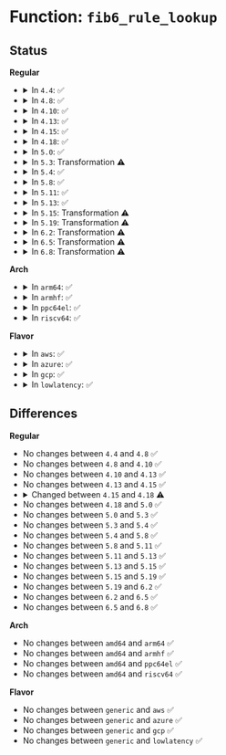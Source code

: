 # Function: <code>fib6_rule_lookup</code>

## Status
<b>Regular</b>
<ul>
<li>
<details>
<summary>In <code>4.4</code>: ✅</summary>

```c
struct dst_entry *fib6_rule_lookup(struct net *net, struct flowi6 *fl6, int flags, pol_lookup_t lookup);
```

**Collision:** Unique Global

**Inline:** No

**Transformation:** False

**Instances:**

```
In net/ipv6/fib6_rules.c (ffffffff817fe760)
Location: net/ipv6/fib6_rules.c:32
Inline: False
Direct callers:
  - net/ipv6/route.c:ip6_route_lookup
  - net/ipv6/route.c:rt6_lookup
  - net/ipv6/route.c:ip6_route_redirect
```
**Symbols:**

```
ffffffff817fe760-ffffffff817fe816: fib6_rule_lookup (STB_GLOBAL)
```
</details>
</li>
<li>
<details>
<summary>In <code>4.8</code>: ✅</summary>

```c
struct dst_entry *fib6_rule_lookup(struct net *net, struct flowi6 *fl6, int flags, pol_lookup_t lookup);
```

**Collision:** Unique Global

**Inline:** No

**Transformation:** False

**Instances:**

```
In net/ipv6/fib6_rules.c (ffffffff8186e0f0)
Location: net/ipv6/fib6_rules.c:32
Inline: False
Direct callers:
  - net/ipv6/route.c:ip6_route_redirect
  - net/ipv6/route.c:rt6_lookup
  - net/ipv6/route.c:ip6_route_lookup
```
**Symbols:**

```
ffffffff8186e0f0-ffffffff8186e1a6: fib6_rule_lookup (STB_GLOBAL)
```
</details>
</li>
<li>
<details>
<summary>In <code>4.10</code>: ✅</summary>

```c
struct dst_entry *fib6_rule_lookup(struct net *net, struct flowi6 *fl6, int flags, pol_lookup_t lookup);
```

**Collision:** Unique Global

**Inline:** No

**Transformation:** False

**Instances:**

```
In net/ipv6/fib6_rules.c (ffffffff818a0ed0)
Location: net/ipv6/fib6_rules.c:32
Inline: False
Direct callers:
  - net/ipv6/route.c:ip6_route_redirect
  - net/ipv6/route.c:ip6_route_output_flags
  - net/ipv6/route.c:ip6_route_input_lookup
  - net/ipv6/route.c:rt6_lookup
  - net/ipv6/route.c:ip6_route_lookup
```
**Symbols:**

```
ffffffff818a0ed0-ffffffff818a0f9f: fib6_rule_lookup (STB_GLOBAL)
```
</details>
</li>
<li>
<details>
<summary>In <code>4.13</code>: ✅</summary>

```c
struct dst_entry *fib6_rule_lookup(struct net *net, struct flowi6 *fl6, int flags, pol_lookup_t lookup);
```

**Collision:** Unique Global

**Inline:** No

**Transformation:** False

**Instances:**

```
In net/ipv6/fib6_rules.c (ffffffff818c7540)
Location: net/ipv6/fib6_rules.c:32
Inline: False
Direct callers:
  - net/ipv6/route.c:inet6_rtm_getroute
  - net/ipv6/route.c:ip6_route_redirect
  - net/ipv6/route.c:ip6_route_output_flags
  - net/ipv6/route.c:ip6_route_input_lookup
  - net/ipv6/route.c:rt6_lookup
```
**Symbols:**

```
ffffffff818c7540-ffffffff818c761a: fib6_rule_lookup (STB_GLOBAL)
```
</details>
</li>
<li>
<details>
<summary>In <code>4.15</code>: ✅</summary>

```c
struct dst_entry *fib6_rule_lookup(struct net *net, struct flowi6 *fl6, int flags, pol_lookup_t lookup);
```

**Collision:** Unique Global

**Inline:** No

**Transformation:** False

**Instances:**

```
In net/ipv6/fib6_rules.c (ffffffff8194aaa0)
Location: net/ipv6/fib6_rules.c:63
Inline: False
Direct callers:
  - net/ipv6/route.c:ip6_route_redirect
  - net/ipv6/route.c:ip6_route_output_flags
  - net/ipv6/route.c:ip6_route_input_lookup
  - net/ipv6/route.c:rt6_lookup
  - net/ipv6/route.c:ip6_route_lookup
```
**Symbols:**

```
ffffffff8194aaa0-ffffffff8194abf5: fib6_rule_lookup (STB_GLOBAL)
```
</details>
</li>
<li>
<details>
<summary>In <code>4.18</code>: ✅</summary>

```c
struct dst_entry *fib6_rule_lookup(struct net *net, struct flowi6 *fl6, const struct sk_buff *skb, int flags, pol_lookup_t lookup);
```

**Collision:** Unique Global

**Inline:** No

**Transformation:** False

**Instances:**

```
In net/ipv6/fib6_rules.c (ffffffff819a3d70)
Location: net/ipv6/fib6_rules.c:96
Inline: False
Direct callers:
  - net/ipv6/route.c:ip6_route_output_flags
  - net/ipv6/route.c:ip6_route_input_lookup
  - net/ipv6/route.c:rt6_lookup
  - net/ipv6/route.c:ip6_route_lookup
```
**Symbols:**

```
ffffffff819a3d70-ffffffff819a3ec4: fib6_rule_lookup (STB_GLOBAL)
```
</details>
</li>
<li>
<details>
<summary>In <code>5.0</code>: ✅</summary>

```c
struct dst_entry *fib6_rule_lookup(struct net *net, struct flowi6 *fl6, const struct sk_buff *skb, int flags, pol_lookup_t lookup);
```

**Collision:** Unique Global

**Inline:** No

**Transformation:** False

**Instances:**

```
In net/ipv6/fib6_rules.c (ffffffff819da880)
Location: net/ipv6/fib6_rules.c:96
Inline: False
Direct callers:
  - net/ipv6/route.c:ip6_route_output_flags
  - net/ipv6/route.c:ip6_route_input_lookup
  - net/ipv6/route.c:rt6_lookup
  - net/ipv6/route.c:ip6_route_lookup
```
**Symbols:**

```
ffffffff819da880-ffffffff819da9d4: fib6_rule_lookup (STB_GLOBAL)
```
</details>
</li>
<li>
<details>
<summary>In <code>5.3</code>: Transformation ⚠️</summary>

```c
struct dst_entry *fib6_rule_lookup(struct net *net, struct flowi6 *fl6, const struct sk_buff *skb, int flags, pol_lookup_t lookup);
```

**Collision:** Unique Global

**Inline:** No

**Transformation:** True

**Instances:**

```
In net/ipv6/fib6_rules.c (0)
Location: net/ipv6/fib6_rules.c:89
Inline: False
Direct callers:
  - net/ipv6/route.c:ip6_route_output_flags_noref
  - net/ipv6/route.c:ip6_route_input_lookup
  - net/ipv6/route.c:rt6_lookup
  - net/ipv6/route.c:ip6_route_lookup
```
**Symbols:**

```
ffffffff81a4968d-ffffffff81a4969f: fib6_rule_lookup.cold (STB_LOCAL)
ffffffff81a49460-ffffffff81a49648: fib6_rule_lookup (STB_GLOBAL)
```
</details>
</li>
<li>
<details>
<summary>In <code>5.4</code>: ✅</summary>

```c
struct dst_entry *fib6_rule_lookup(struct net *net, struct flowi6 *fl6, const struct sk_buff *skb, int flags, pol_lookup_t lookup);
```

**Collision:** Unique Global

**Inline:** No

**Transformation:** False

**Instances:**

```
In net/ipv6/fib6_rules.c (ffffffff81a80060)
Location: net/ipv6/fib6_rules.c:89
Inline: False
Direct callers:
  - net/ipv6/route.c:ip6_route_output_flags_noref
  - net/ipv6/route.c:ip6_route_input_lookup
  - net/ipv6/route.c:rt6_lookup
  - net/ipv6/route.c:ip6_route_lookup
```
**Symbols:**

```
ffffffff81a80060-ffffffff81a8023b: fib6_rule_lookup (STB_GLOBAL)
```
</details>
</li>
<li>
<details>
<summary>In <code>5.8</code>: ✅</summary>

```c
struct dst_entry *fib6_rule_lookup(struct net *net, struct flowi6 *fl6, const struct sk_buff *skb, int flags, pol_lookup_t lookup);
```

**Collision:** Unique Global

**Inline:** No

**Transformation:** False

**Instances:**

```
In net/ipv6/fib6_rules.c (ffffffff81b7aca0)
Location: net/ipv6/fib6_rules.c:90
Inline: False
Direct callers:
  - net/ipv6/route.c:inet6_rtm_getroute
  - net/ipv6/route.c:ip6_route_output_flags_noref
  - net/ipv6/route.c:ip6_route_input
  - net/ipv6/route.c:rt6_lookup
  - net/ipv6/route.c:ip6_route_lookup
```
**Symbols:**

```
ffffffff81b7aca0-ffffffff81b7ae7e: fib6_rule_lookup (STB_GLOBAL)
```
</details>
</li>
<li>
<details>
<summary>In <code>5.11</code>: ✅</summary>

```c
struct dst_entry *fib6_rule_lookup(struct net *net, struct flowi6 *fl6, const struct sk_buff *skb, int flags, pol_lookup_t lookup);
```

**Collision:** Unique Global

**Inline:** No

**Transformation:** False

**Instances:**

```
In net/ipv6/fib6_rules.c (ffffffff81b89c50)
Location: net/ipv6/fib6_rules.c:91
Inline: False
Direct callers:
  - net/ipv6/route.c:inet6_rtm_getroute
  - net/ipv6/route.c:ip6_route_output_flags_noref
  - net/ipv6/route.c:ip6_route_input
  - net/ipv6/route.c:rt6_lookup
  - net/ipv6/route.c:ip6_route_lookup
```
**Symbols:**

```
ffffffff81b89c50-ffffffff81b89ebc: fib6_rule_lookup (STB_GLOBAL)
```
</details>
</li>
<li>
<details>
<summary>In <code>5.13</code>: ✅</summary>

```c
struct dst_entry *fib6_rule_lookup(struct net *net, struct flowi6 *fl6, const struct sk_buff *skb, int flags, pol_lookup_t lookup);
```

**Collision:** Unique Global

**Inline:** No

**Transformation:** False

**Instances:**

```
In net/ipv6/fib6_rules.c (ffffffff81b78aa0)
Location: net/ipv6/fib6_rules.c:91
Inline: False
Direct callers:
  - net/ipv6/route.c:inet6_rtm_getroute
  - net/ipv6/route.c:ip6_route_output_flags_noref
  - net/ipv6/route.c:ip6_route_input
  - net/ipv6/route.c:rt6_lookup
  - net/ipv6/route.c:ip6_route_lookup
```
**Symbols:**

```
ffffffff81b78aa0-ffffffff81b78d08: fib6_rule_lookup (STB_GLOBAL)
```
</details>
</li>
<li>
<details>
<summary>In <code>5.15</code>: Transformation ⚠️</summary>

```c
struct dst_entry *fib6_rule_lookup(struct net *net, struct flowi6 *fl6, const struct sk_buff *skb, int flags, pol_lookup_t lookup);
```

**Collision:** Unique Global

**Inline:** No

**Transformation:** True

**Instances:**

```
In net/ipv6/fib6_rules.c (0)
Location: net/ipv6/fib6_rules.c:91
Inline: False
Direct callers:
  - net/ipv6/route.c:inet6_rtm_getroute
  - net/ipv6/route.c:ip6_route_output_flags_noref
  - net/ipv6/route.c:ip6_route_input
  - net/ipv6/route.c:rt6_lookup
  - net/ipv6/route.c:ip6_route_lookup
```
**Symbols:**

```
ffffffff81d41516-ffffffff81d41532: fib6_rule_lookup.cold (STB_LOCAL)
ffffffff81c43600-ffffffff81c43894: fib6_rule_lookup (STB_GLOBAL)
```
</details>
</li>
<li>
<details>
<summary>In <code>5.19</code>: Transformation ⚠️</summary>

```c
struct dst_entry *fib6_rule_lookup(struct net *net, struct flowi6 *fl6, const struct sk_buff *skb, int flags, pol_lookup_t lookup);
```

**Collision:** Unique Global

**Inline:** No

**Transformation:** True

**Instances:**

```
In net/ipv6/fib6_rules.c (0)
Location: net/ipv6/fib6_rules.c:92
Inline: False
Direct callers:
  - net/ipv6/route.c:inet6_rtm_getroute
  - net/ipv6/route.c:ip6_route_output_flags_noref
  - net/ipv6/route.c:ip6_route_input
  - net/ipv6/route.c:rt6_lookup
  - net/ipv6/route.c:ip6_route_lookup
```
**Symbols:**

```
ffffffff81f0de89-ffffffff81f0dea6: fib6_rule_lookup.cold (STB_LOCAL)
ffffffff81de2330-ffffffff81de25f9: fib6_rule_lookup (STB_GLOBAL)
```
</details>
</li>
<li>
<details>
<summary>In <code>6.2</code>: Transformation ⚠️</summary>

```c
struct dst_entry *fib6_rule_lookup(struct net *net, struct flowi6 *fl6, const struct sk_buff *skb, int flags, pol_lookup_t lookup);
```

**Collision:** Unique Global

**Inline:** No

**Transformation:** True

**Instances:**

```
In net/ipv6/fib6_rules.c (0)
Location: net/ipv6/fib6_rules.c:92
Inline: False
Direct callers:
  - net/ipv6/route.c:inet6_rtm_getroute
  - net/ipv6/route.c:ip6_route_output_flags_noref
  - net/ipv6/route.c:ip6_route_input
  - net/ipv6/route.c:rt6_lookup
  - net/ipv6/route.c:ip6_route_lookup
```
**Symbols:**

```
ffffffff820b5231-ffffffff820b524e: fib6_rule_lookup.cold (STB_LOCAL)
ffffffff81fb48a0-ffffffff81fb4b69: fib6_rule_lookup (STB_GLOBAL)
```
</details>
</li>
<li>
<details>
<summary>In <code>6.5</code>: Transformation ⚠️</summary>

```c
struct dst_entry *fib6_rule_lookup(struct net *net, struct flowi6 *fl6, const struct sk_buff *skb, int flags, pol_lookup_t lookup);
```

**Collision:** Unique Global

**Inline:** No

**Transformation:** True

**Instances:**

```
In net/ipv6/fib6_rules.c (0)
Location: net/ipv6/fib6_rules.c:92
Inline: False
Direct callers:
  - net/ipv6/route.c:inet6_rtm_getroute
  - net/ipv6/route.c:ip6_route_output_flags
  - net/ipv6/route.c:ip6_route_input
  - net/ipv6/route.c:rt6_lookup
  - net/ipv6/route.c:ip6_route_lookup
```
**Symbols:**

```
ffffffff821360eb-ffffffff82136108: fib6_rule_lookup.cold (STB_LOCAL)
ffffffff82015020-ffffffff820152ca: fib6_rule_lookup (STB_GLOBAL)
```
</details>
</li>
<li>
<details>
<summary>In <code>6.8</code>: Transformation ⚠️</summary>

```c
struct dst_entry *fib6_rule_lookup(struct net *net, struct flowi6 *fl6, const struct sk_buff *skb, int flags, pol_lookup_t lookup);
```

**Collision:** Unique Global

**Inline:** No

**Transformation:** True

**Instances:**

```
In net/ipv6/fib6_rules.c (0)
Location: net/ipv6/fib6_rules.c:92
Inline: False
Direct callers:
  - net/ipv6/route.c:inet6_rtm_getroute
  - net/ipv6/route.c:ip6_route_output_flags
  - net/ipv6/route.c:ip6_route_input
  - net/ipv6/route.c:rt6_lookup
  - net/ipv6/route.c:ip6_route_lookup
```
**Symbols:**

```
ffffffff82217d07-ffffffff82217d24: fib6_rule_lookup.cold (STB_LOCAL)
ffffffff820e4160-ffffffff820e440a: fib6_rule_lookup (STB_GLOBAL)
```
</details>
</li>
</ul>
<b>Arch</b>
<ul>
<li>
<details>
<summary>In <code>arm64</code>: ✅</summary>

```c
struct dst_entry *fib6_rule_lookup(struct net *net, struct flowi6 *fl6, const struct sk_buff *skb, int flags, pol_lookup_t lookup);
```

**Collision:** Unique Global

**Inline:** No

**Transformation:** False

**Instances:**

```
In net/ipv6/fib6_rules.c (ffff800010d4b6f8)
Location: net/ipv6/fib6_rules.c:89
Inline: False
Direct callers:
  - net/ipv6/route.c:ip6_route_output_flags_noref
  - net/ipv6/route.c:ip6_route_input_lookup
  - net/ipv6/route.c:rt6_lookup
  - net/ipv6/route.c:ip6_route_lookup
```
**Symbols:**

```
ffff800010d4b6f8-ffff800010d4b908: fib6_rule_lookup (STB_GLOBAL)
```
</details>
</li>
<li>
<details>
<summary>In <code>armhf</code>: ✅</summary>

```c
struct dst_entry *fib6_rule_lookup(struct net *net, struct flowi6 *fl6, const struct sk_buff *skb, int flags, pol_lookup_t lookup);
```

**Collision:** Unique Global

**Inline:** No

**Transformation:** False

**Instances:**

```
In net/ipv6/fib6_rules.c (c0e4c9fc)
Location: net/ipv6/fib6_rules.c:89
Inline: False
Direct callers:
  - net/ipv6/route.c:ip6_route_redirect
  - net/ipv6/route.c:ip6_route_output_flags_noref
  - net/ipv6/route.c:ip6_route_input_lookup
  - net/ipv6/route.c:rt6_lookup
  - net/ipv6/route.c:ip6_route_lookup
```
**Symbols:**

```
c0e4c9fc-c0e4cc18: fib6_rule_lookup (STB_GLOBAL)
```
</details>
</li>
<li>
<details>
<summary>In <code>ppc64el</code>: ✅</summary>

```c
struct dst_entry *fib6_rule_lookup(struct net *net, struct flowi6 *fl6, const struct sk_buff *skb, int flags, pol_lookup_t lookup);
```

**Collision:** Unique Global

**Inline:** No

**Transformation:** False

**Instances:**

```
In net/ipv6/fib6_rules.c (c000000000e819d0)
Location: net/ipv6/fib6_rules.c:89
Inline: False
Direct callers:
  - net/ipv6/route.c:ip6_route_output_flags_noref
  - net/ipv6/route.c:ip6_route_input_lookup
  - net/ipv6/route.c:rt6_lookup
  - net/ipv6/route.c:ip6_route_lookup
```
**Symbols:**

```
c000000000e819d0-c000000000e81c50: fib6_rule_lookup (STB_GLOBAL)
```
</details>
</li>
<li>
<details>
<summary>In <code>riscv64</code>: ✅</summary>

```c
struct dst_entry *fib6_rule_lookup(struct net *net, struct flowi6 *fl6, const struct sk_buff *skb, int flags, pol_lookup_t lookup);
```

**Collision:** Unique Global

**Inline:** No

**Transformation:** False

**Instances:**

```
In net/ipv6/fib6_rules.c (ffffffe0008846ac)
Location: net/ipv6/fib6_rules.c:89
Inline: False
Direct callers:
  - net/ipv6/route.c:ip6_route_redirect
  - net/ipv6/route.c:ip6_route_output_flags_noref
  - net/ipv6/route.c:ip6_route_input_lookup
  - net/ipv6/route.c:rt6_lookup
  - net/ipv6/route.c:ip6_route_lookup
```
**Symbols:**

```
ffffffe0008846ac-ffffffe00088481c: fib6_rule_lookup (STB_GLOBAL)
```
</details>
</li>
</ul>
<b>Flavor</b>
<ul>
<li>
<details>
<summary>In <code>aws</code>: ✅</summary>

```c
struct dst_entry *fib6_rule_lookup(struct net *net, struct flowi6 *fl6, const struct sk_buff *skb, int flags, pol_lookup_t lookup);
```

**Collision:** Unique Global

**Inline:** No

**Transformation:** False

**Instances:**

```
In net/ipv6/fib6_rules.c (ffffffff81a1f6f0)
Location: net/ipv6/fib6_rules.c:89
Inline: False
Direct callers:
  - net/ipv6/route.c:ip6_route_output_flags_noref
  - net/ipv6/route.c:ip6_route_input_lookup
  - net/ipv6/route.c:rt6_lookup
  - net/ipv6/route.c:ip6_route_lookup
```
**Symbols:**

```
ffffffff81a1f6f0-ffffffff81a1f8cb: fib6_rule_lookup (STB_GLOBAL)
```
</details>
</li>
<li>
<details>
<summary>In <code>azure</code>: ✅</summary>

```c
struct dst_entry *fib6_rule_lookup(struct net *net, struct flowi6 *fl6, const struct sk_buff *skb, int flags, pol_lookup_t lookup);
```

**Collision:** Unique Global

**Inline:** No

**Transformation:** False

**Instances:**

```
In net/ipv6/fib6_rules.c (ffffffff819dc4b0)
Location: net/ipv6/fib6_rules.c:89
Inline: False
Direct callers:
  - net/ipv6/route.c:ip6_route_output_flags_noref
  - net/ipv6/route.c:ip6_route_input_lookup
  - net/ipv6/route.c:rt6_lookup
  - net/ipv6/route.c:ip6_route_lookup
```
**Symbols:**

```
ffffffff819dc4b0-ffffffff819dc68b: fib6_rule_lookup (STB_GLOBAL)
```
</details>
</li>
<li>
<details>
<summary>In <code>gcp</code>: ✅</summary>

```c
struct dst_entry *fib6_rule_lookup(struct net *net, struct flowi6 *fl6, const struct sk_buff *skb, int flags, pol_lookup_t lookup);
```

**Collision:** Unique Global

**Inline:** No

**Transformation:** False

**Instances:**

```
In net/ipv6/fib6_rules.c (ffffffff81a8a170)
Location: net/ipv6/fib6_rules.c:89
Inline: False
Direct callers:
  - net/ipv6/route.c:ip6_route_output_flags_noref
  - net/ipv6/route.c:ip6_route_input_lookup
  - net/ipv6/route.c:rt6_lookup
  - net/ipv6/route.c:ip6_route_lookup
```
**Symbols:**

```
ffffffff81a8a170-ffffffff81a8a34b: fib6_rule_lookup (STB_GLOBAL)
```
</details>
</li>
<li>
<details>
<summary>In <code>lowlatency</code>: ✅</summary>

```c
struct dst_entry *fib6_rule_lookup(struct net *net, struct flowi6 *fl6, const struct sk_buff *skb, int flags, pol_lookup_t lookup);
```

**Collision:** Unique Global

**Inline:** No

**Transformation:** False

**Instances:**

```
In net/ipv6/fib6_rules.c (ffffffff81a96dd0)
Location: net/ipv6/fib6_rules.c:89
Inline: False
Direct callers:
  - net/ipv6/route.c:ip6_route_output_flags_noref
  - net/ipv6/route.c:ip6_route_input_lookup
  - net/ipv6/route.c:rt6_lookup
  - net/ipv6/route.c:ip6_route_lookup
```
**Symbols:**

```
ffffffff81a96dd0-ffffffff81a96fab: fib6_rule_lookup (STB_GLOBAL)
```
</details>
</li>
</ul>

## Differences
<b>Regular</b>
<ul>
<li>
No changes between <code>4.4</code> and <code>4.8</code> ✅
</li>
<li>
No changes between <code>4.8</code> and <code>4.10</code> ✅
</li>
<li>
No changes between <code>4.10</code> and <code>4.13</code> ✅
</li>
<li>
No changes between <code>4.13</code> and <code>4.15</code> ✅
</li>
<li>
<details>
<summary>Changed between <code>4.15</code> and <code>4.18</code> ⚠️</summary>
<ul>
<li>
<b>Param added. </b>
<code>const struct sk_buff *skb</code>
</li>
<li>
<b>Param reordered. </b>
<code>net, fl6, flags, lookup</code> ➡️ <code>net, fl6, skb, flags, lookup</code>
</li>
</ul>
</details>
</li>
<li>
No changes between <code>4.18</code> and <code>5.0</code> ✅
</li>
<li>
No changes between <code>5.0</code> and <code>5.3</code> ✅
</li>
<li>
No changes between <code>5.3</code> and <code>5.4</code> ✅
</li>
<li>
No changes between <code>5.4</code> and <code>5.8</code> ✅
</li>
<li>
No changes between <code>5.8</code> and <code>5.11</code> ✅
</li>
<li>
No changes between <code>5.11</code> and <code>5.13</code> ✅
</li>
<li>
No changes between <code>5.13</code> and <code>5.15</code> ✅
</li>
<li>
No changes between <code>5.15</code> and <code>5.19</code> ✅
</li>
<li>
No changes between <code>5.19</code> and <code>6.2</code> ✅
</li>
<li>
No changes between <code>6.2</code> and <code>6.5</code> ✅
</li>
<li>
No changes between <code>6.5</code> and <code>6.8</code> ✅
</li>
</ul>
<b>Arch</b>
<ul>
<li>
No changes between <code>amd64</code> and <code>arm64</code> ✅
</li>
<li>
No changes between <code>amd64</code> and <code>armhf</code> ✅
</li>
<li>
No changes between <code>amd64</code> and <code>ppc64el</code> ✅
</li>
<li>
No changes between <code>amd64</code> and <code>riscv64</code> ✅
</li>
</ul>
<b>Flavor</b>
<ul>
<li>
No changes between <code>generic</code> and <code>aws</code> ✅
</li>
<li>
No changes between <code>generic</code> and <code>azure</code> ✅
</li>
<li>
No changes between <code>generic</code> and <code>gcp</code> ✅
</li>
<li>
No changes between <code>generic</code> and <code>lowlatency</code> ✅
</li>
</ul>
